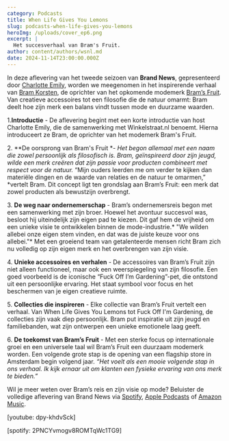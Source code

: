 ```yaml
---
category: Podcasts
title: When Life Gives You Lemons
slug: podcasts-when-life-gives-you-lemons
heroImg: /uploads/cover_ep6.png
excerpt: |
  Het succesverhaal van Bram's Fruit.
author: content/authors/wsnl.md
date: 2024-11-14T23:00:00.000Z
---
```


In deze aflevering van het tweede seizoen van **Brand News**, gepresenteerd door [Charlotte Emily](https://www.instagram.com/charlotteemilyb/), worden we meegenomen in het inspirerende verhaal van [Bram Korsten](https://www.instagram.com/bramkorsten/), de oprichter van het opkomende modemerk [Bram’s Fruit](https://www.winkelstraat.nl/designers/brams-fruit). Van creatieve accessoires tot een filosofie die de natuur omarmt: Bram deelt hoe zijn merk een balans vindt tussen mode en duurzame waarden.

1.**Introductie** - De aflevering begint met een korte introductie van host Charlotte Emily, die de samenwerking met Winkelstraat.nl benoemt. Hierna introduceert ze Bram, de oprichter van het modemerk Bram's Fruit.

2\. \*\*De oorsprong van Bram's Fruit \**- Het begon allemaal met een naam die zowel persoonlijk als filosofisch is. Bram, geïnspireerd door zijn jeugd, wilde een merk creëren dat zijn passie voor producten combineert met respect voor de natuur.* “Mijn ouders leerden me om verder te kijken dan materiële dingen en de waarde van relaties en de natuur te omarmen,” \*vertelt Bram. Dit concept ligt ten grondslag aan Bram’s Fruit: een merk dat zowel producten als bewustzijn overbrengt.

3\. **De weg naar ondernemerschap** - Bram’s ondernemersreis begon met een samenwerking met zijn broer. Hoewel het avontuur succesvol was, besloot hij uiteindelijk zijn eigen pad te kiezen. Dit gaf hem de vrijheid om een unieke visie te ontwikkelen binnen de mode-industrie.\* "We wilden allebei onze eigen stem vinden, en dat was de juiste keuze voor ons allebei."\* Met een groeiend team van getalenteerde mensen richt Bram zich nu volledig op zijn eigen merk en het overbrengen van zijn visie.

4\. **Unieke accessoires en verhalen** - De accessoires van Bram’s Fruit zijn niet alleen functioneel, maar ook een weerspiegeling van zijn filosofie. Een goed voorbeeld is de iconische “Fuck Off I’m Gardening”-pet, die ontstond uit een persoonlijke ervaring. Het staat symbool voor focus en het beschermen van je eigen creatieve ruimte.

5\. **Collecties die inspireren** - Elke collectie van Bram’s Fruit vertelt een verhaal. Van When Life Gives You Lemons tot Fuck Off I'm Gardening, de collecties zijn vaak diep persoonlijk. Bram put inspiratie uit zijn jeugd en familiebanden, wat zijn ontwerpen een unieke emotionele laag geeft.

6\. **De toekomst van Bram’s Fruit** - Met een sterke focus op internationale groei en een universele taal wil Bram’s Fruit een duurzaam modemerk worden. Een volgende grote stap is de opening van een flagship store in Amsterdam begin volgend jaar. *“Het voelt als een mooie volgende stap in ons verhaal. Ik kijk ernaar uit om klanten een fysieke ervaring van ons merk te bieden.”*

Wil je meer weten over Bram’s reis en zijn visie op mode? Beluister de volledige aflevering van Brand News via [Spotify](https://open.spotify.com/episode/2PNCYvmogv8ROMTqWc1TG9), [Apple Podcasts](https://podcasts.apple.com/nl/podcast/when-life-gives-you-lemons-the-rise-of-brams-fruit/id1719125980?i=1000677062389) of [Amazon Music](https://music.amazon.co.uk/podcasts/41e8acae-a62a-4f3b-ad9b-c3a3f8b95e19/episodes/722ff933-b3be-4382-b760-81e7df9fea5b/brand-news-when-life-gives-you-lemons-the-rise-of-bram's-fruit).

\[youtube: dpy-khdvSck]

\[spotify: 2PNCYvmogv8ROMTqWc1TG9]
